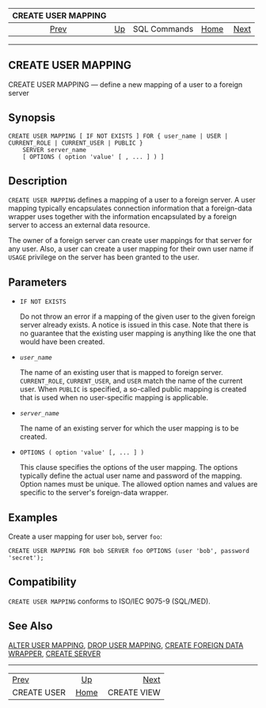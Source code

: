 <!--?xml version="1.0" encoding="UTF-8" standalone="no"?-->

|             CREATE USER MAPPING            |                                        |              |                                                       |                                            |
| :----------------------------------------: | :------------------------------------- | :----------: | ----------------------------------------------------: | -----------------------------------------: |
| [Prev](sql-createuser.html "CREATE USER")  | [Up](sql-commands.html "SQL Commands") | SQL Commands | [Home](index.html "PostgreSQL 17devel Documentation") |  [Next](sql-createview.html "CREATE VIEW") |

***

## CREATE USER MAPPING

CREATE USER MAPPING — define a new mapping of a user to a foreign server

## Synopsis

    CREATE USER MAPPING [ IF NOT EXISTS ] FOR { user_name | USER | CURRENT_ROLE | CURRENT_USER | PUBLIC }
        SERVER server_name
        [ OPTIONS ( option 'value' [ , ... ] ) ]

## Description

`CREATE USER MAPPING` defines a mapping of a user to a foreign server. A user mapping typically encapsulates connection information that a foreign-data wrapper uses together with the information encapsulated by a foreign server to access an external data resource.

The owner of a foreign server can create user mappings for that server for any user. Also, a user can create a user mapping for their own user name if `USAGE` privilege on the server has been granted to the user.

## Parameters

* `IF NOT EXISTS`

    Do not throw an error if a mapping of the given user to the given foreign server already exists. A notice is issued in this case. Note that there is no guarantee that the existing user mapping is anything like the one that would have been created.

* *`user_name`*

    The name of an existing user that is mapped to foreign server. `CURRENT_ROLE`, `CURRENT_USER`, and `USER` match the name of the current user. When `PUBLIC` is specified, a so-called public mapping is created that is used when no user-specific mapping is applicable.

* *`server_name`*

    The name of an existing server for which the user mapping is to be created.

* `OPTIONS ( option 'value' [, ... ] )`

    This clause specifies the options of the user mapping. The options typically define the actual user name and password of the mapping. Option names must be unique. The allowed option names and values are specific to the server's foreign-data wrapper.

## Examples

Create a user mapping for user `bob`, server `foo`:

    CREATE USER MAPPING FOR bob SERVER foo OPTIONS (user 'bob', password 'secret');

## Compatibility

`CREATE USER MAPPING` conforms to ISO/IEC 9075-9 (SQL/MED).

## See Also

[ALTER USER MAPPING](sql-alterusermapping.html "ALTER USER MAPPING"), [DROP USER MAPPING](sql-dropusermapping.html "DROP USER MAPPING"), [CREATE FOREIGN DATA WRAPPER](sql-createforeigndatawrapper.html "CREATE FOREIGN DATA WRAPPER"), [CREATE SERVER](sql-createserver.html "CREATE SERVER")

***

|                                            |                                                       |                                            |
| :----------------------------------------- | :---------------------------------------------------: | -----------------------------------------: |
| [Prev](sql-createuser.html "CREATE USER")  |         [Up](sql-commands.html "SQL Commands")        |  [Next](sql-createview.html "CREATE VIEW") |
| CREATE USER                                | [Home](index.html "PostgreSQL 17devel Documentation") |                                CREATE VIEW |
